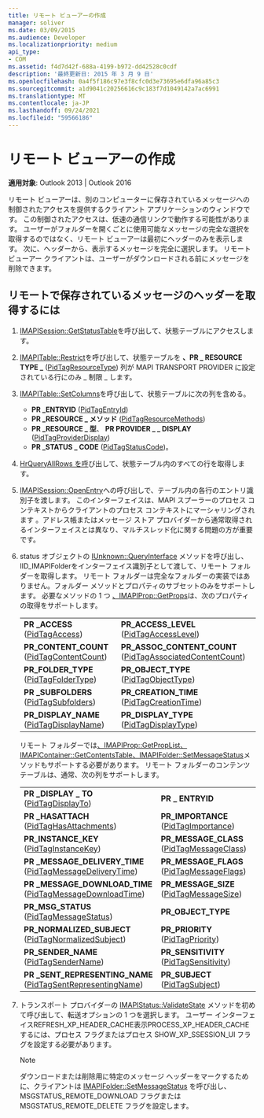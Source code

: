 ```yaml
---
title: リモート ビューアーの作成
manager: soliver
ms.date: 03/09/2015
ms.audience: Developer
ms.localizationpriority: medium
api_type:
- COM
ms.assetid: f4d7d42f-688a-4199-b972-dd42528c0cdf
description: '最終更新日: 2015 年 3 月 9 日'
ms.openlocfilehash: 0a4f5f186c97e3f8cfc0d3e73695e6dfa96a85c3
ms.sourcegitcommit: a1d9041c20256616c9c183f7d1049142a7ac6991
ms.translationtype: MT
ms.contentlocale: ja-JP
ms.lasthandoff: 09/24/2021
ms.locfileid: "59566186"
---
```

# <a name="writing-a-remote-viewer"></a>リモート ビューアーの作成

**適用対象**: Outlook 2013 | Outlook 2016 
  
リモート ビューアーは、別のコンピューターに保存されているメッセージへの制御されたアクセスを提供するクライアント アプリケーションのウィンドウです。 この制御されたアクセスは、低速の通信リンクで動作する可能性があります。 ユーザーがフォルダーを開くごとに使用可能なメッセージの完全な選択を取得するのではなく、リモート ビューアーは最初にヘッダーのみを表示します。 次に、ヘッダーから、表示するメッセージを完全に選択します。 リモート ビューアー クライアントは、ユーザーがダウンロードされる前にメッセージを削除できます。 
  
## <a name="to-retrieve-the-headers-of-messages-stored-remotely"></a>リモートで保存されているメッセージのヘッダーを取得するには
  
1. [IMAPISession::GetStatusTable](imapisession-getstatustable.md)を呼び出して、状態テーブルにアクセスします。 
    
2. [IMAPITable::Restrict](imapitable-restrict.md)を呼び出して、状態テーブルを **、PR \_ RESOURCE TYPE \_** ([PidTagResourceType](pidtagresourcetype-canonical-property.md)) 列が MAPI TRANSPORT PROVIDER に設定されている行にのみ \_ 制限 \_ します。 
    
3. [IMAPITable::SetColumns](imapitable-setcolumns.md)を呼び出して、状態テーブルに次の列を含める。 
   - **PR \_ENTRYID** ([PidTagEntryId](pidtagentryid-canonical-property.md))
   - **PR \_RESOURCE \_ メソッド** ([PidTagResourceMethods](pidtagresourcemethods-canonical-property.md))
   - **PR \_RESOURCE \_ 型**、 **PR PROVIDER \_ \_ DISPLAY** ([PidTagProviderDisplay](pidtagproviderdisplay-canonical-property.md))
   - **PR \_STATUS \_ CODE** ([PidTagStatusCode](pidtagstatuscode-canonical-property.md))。
    
4. [HrQueryAllRows を呼](hrqueryallrows.md)び出して、状態テーブル内のすべての行を取得します。 
    
5. [IMAPISession::OpenEntry](imapisession-openentry.md)への呼び出しで、テーブル内の各行のエントリ識別子を渡します。 このインターフェイスは、MAPI スプーラーのプロセス コンテキストからクライアントのプロセス コンテキストにマーシャリングされます 。アドレス帳またはメッセージ ストア プロバイダーから通常取得されるインターフェイスとは異なり、マルチスレッド化に関する問題の方が重要です。 
    
6. status オブジェクトの [IUnknown::QueryInterface](https://msdn.microsoft.com/library/54d5ff80-18db-43f2-b636-f93ac053146d.aspx) メソッドを呼び出し、IID_IMAPIFolderをインターフェイス識別子として渡して、リモート フォルダーを取得します。 リモート フォルダーは完全なフォルダーの実装ではありません。フォルダー メソッドとプロパティのサブセットのみをサポートします。 必要なメソッドの 1 つ [、IMAPIProp::GetProps](imapiprop-getprops.md)は、次のプロパティの取得をサポートします。
    
    |||
    |:-----|:-----|
    |**PR \_ACCESS** ([PidTagAccess](pidtagaccess-canonical-property.md))  <br/> |**PR_ACCESS_LEVEL** ([PidTagAccessLevel](pidtagaccesslevel-canonical-property.md))  <br/> |
    |**PR_CONTENT_COUNT** ([PidTagContentCount](pidtagcontentcount-canonical-property.md))  <br/> |**PR_ASSOC_CONTENT_COUNT** ([PidTagAssociatedContentCount](pidtagassociatedcontentcount-canonical-property.md))  <br/> |
    |**PR_FOLDER_TYPE** ([PidTagFolderType](pidtagfoldertype-canonical-property.md))  <br/> |**PR_OBJECT_TYPE** ([PidTagObjectType](pidtagobjecttype-canonical-property.md))  <br/> |
    |**PR \_SUBFOLDERS** ([PidTagSubfolders](pidtagsubfolders-canonical-property.md))  <br/> |**PR_CREATION_TIME** ([PidTagCreationTime](pidtagcreationtime-canonical-property.md))  <br/> |
    |**PR_DISPLAY_NAME** ([PidTagDisplayName](pidtagdisplayname-canonical-property.md))  <br/> |**PR_DISPLAY_TYPE** ([PidTagDisplayType](pidtagdisplaytype-canonical-property.md))  <br/> |
    
    リモート フォルダーでは[、IMAPIProp::GetPropList、IMAPIContainer::GetContentsTable、IMAPIFolder::SetMessageStatus](imapicontainer-getcontentstable.md)メソッドもサポートする必要があります。 [](imapiprop-getproplist.md) [](imapifolder-setmessagestatus.md) リモート フォルダーのコンテンツ テーブルは、通常、次の列をサポートします。 
        
    |||
    |:-----|:-----|
    |**PR \_DISPLAY \_ TO** ([PidTagDisplayTo](pidtagdisplayto-canonical-property.md))  <br/> |**PR \_ ENTRYID** <br/> |
    |**PR \_HASATTACH** ([PidTagHasAttachments](pidtaghasattachments-canonical-property.md))  <br/> |**PR_IMPORTANCE** ([PidTagImportance](pidtagimportance-canonical-property.md))  <br/> |
    |**PR_INSTANCE_KEY** ([PidTagInstanceKey](pidtaginstancekey-canonical-property.md))  <br/> |**PR_MESSAGE_CLASS** ([PidTagMessageClass](pidtagmessageclass-canonical-property.md))  <br/> |
    |**PR \_MESSAGE_DELIVERY_TIME** ([PidTagMessageDeliveryTime](pidtagmessagedeliverytime-canonical-property.md))  <br/> |**PR_MESSAGE_FLAGS** ([PidTagMessageFlags](pidtagmessageflags-canonical-property.md))  <br/> |
    |**PR \_MESSAGE_DOWNLOAD_TIME** ([PidTagMessageDownloadTime](pidtagmessagedownloadtime-canonical-property.md))  <br/> |**PR_MESSAGE_SIZE** ([PidTagMessageSize](pidtagmessagesize-canonical-property.md))  <br/> |
    |**PR_MSG_STATUS** ([PidTagMessageStatus](pidtagmessagestatus-canonical-property.md))  <br/> |**PR_OBJECT_TYPE** <br/> |
    |**PR_NORMALIZED_SUBJECT** ([PidTagNormalizedSubject](pidtagnormalizedsubject-canonical-property.md))  <br/> |**PR_PRIORITY** ([PidTagPriority](pidtagpriority-canonical-property.md))  <br/> |
    |**PR_SENDER_NAME** ([PidTagSenderName](pidtagsendername-canonical-property.md))  <br/> |**PR_SENSITIVITY** ([PidTagSensitivity](pidtagsensitivity-canonical-property.md))  <br/> |
    |**PR \_SENT_REPRESENTING_NAME** ([PidTagSentRepresentingName](pidtagsentrepresentingname-canonical-property.md))  <br/> |**PR_SUBJECT** ([PidTagSubject](pidtagsubject-canonical-property.md))  <br/> |
   
7. トランスポート プロバイダーの [IMAPIStatus::ValidateState](imapistatus-validatestate.md) メソッドを初めて呼び出して、転送オプションの 1 つを選択します。 ユーザー インターフェイスREFRESH_XP_HEADER_CACHE表示PROCESS_XP_HEADER_CACHEするには、プロセス フラグまたはプロセス SHOW_XP_SSESSION_UI フラグを設定する必要があります。 
    
   > [!NOTE]
   > ダウンロードまたは削除用に特定のメッセージ ヘッダーをマークするために、クライアントは [IMAPIFolder::SetMessageStatus](imapifolder-setmessagestatus.md) を呼び出し、MSGSTATUS_REMOTE_DOWNLOAD フラグまたは MSGSTATUS_REMOTE_DELETE フラグを設定します。 
  

